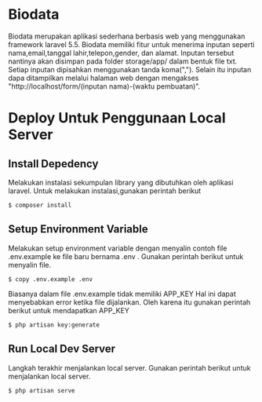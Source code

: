 # Biodata
Biodata merupakan aplikasi sederhana berbasis web yang menggunakan framework laravel 5.5. Biodata memiliki fitur untuk menerima inputan seperti nama,email,tanggal lahir,telepon,gender, dan alamat. Inputan tersebut nantinya akan disimpan pada folder storage/app/ dalam bentuk file txt. Setiap inputan dipisahkan menggunakan tanda koma(",").  Selain itu inputan dapa ditampilkan melalui halaman web dengan mengakses "http://localhost/form/(inputan nama)-(waktu pembuatan)".

# Deploy Untuk Penggunaan Local Server
## Install Depedency
Melakukan instalasi sekumpulan library yang dibutuhkan oleh aplikasi laravel. Untuk melakukan instalasi,gunakan perintah berikut


```$ composer install```

## Setup Environment Variable
Melakukan setup environment variable dengan menyalin contoh file .env.example ke file baru bernama .env . Gunakan perintah berikut untuk menyalin file.

```$ copy .env.example .env```

Biasanya dalam file .env.example tidak memiliki APP_KEY Hal ini dapat menyebabkan error ketika file dijalankan. Oleh karena itu gunakan perintah berikut untuk mendapatkan APP_KEY

```$ php artisan key:generate```

## Run Local Dev Server
Langkah terakhir menjalankan local server. Gunakan perintah berikut untuk menjalankan local server.

```$ php artisan serve```
